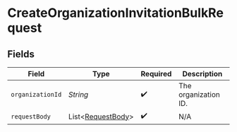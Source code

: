 # CreateOrganizationInvitationBulkRequest


## Fields

| Field                                                        | Type                                                         | Required                                                     | Description                                                  |
| ------------------------------------------------------------ | ------------------------------------------------------------ | ------------------------------------------------------------ | ------------------------------------------------------------ |
| `organizationId`                                             | *String*                                                     | :heavy_check_mark:                                           | The organization ID.                                         |
| `requestBody`                                                | List\<[RequestBody](../../models/operations/RequestBody.md)> | :heavy_check_mark:                                           | N/A                                                          |